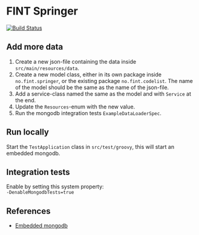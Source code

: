 # FINT Springer

[![Build Status](https://travis-ci.org/FINTprosjektet/fint-springer.svg?branch=master)](https://travis-ci.org/FINTprosjektet/fint-springer)

## Add more data

1. Create a new json-file containing the data inside `src/main/resources/data`.
2. Create a new model class, either in its own package inside `no.fint.springer`, or the existing package `no.fint.codelist`. The name of the model should be the same as the name of the json-file.
3. Add a service-class named the same as the model and with `Service` at the end.
4. Update the `Resources`-enum with the new value.
5. Run the mongodb integration tests `ExampleDataLoaderSpec`.

## Run locally

Start the `TestApplication` class in `src/test/groovy`, this will start an embedded mongodb.

## Integration tests

Enable by setting this system property:  
`-DenableMongodbTests=true`

## References

* [Embedded mongodb](https://docs.spring.io/spring-boot/docs/current/reference/html/boot-features-nosql.html#boot-features-mongo-embedded)